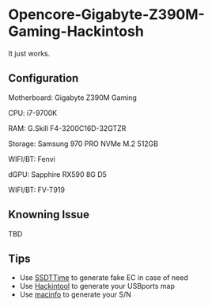 # Opencore-Gigabyte-Z390M-Gaming-Hackintosh
It just works.

## Configuration
Motherboard: Gigabyte Z390M Gaming  

CPU: i7-9700K  

RAM: G.Skill F4-3200C16D-32GTZR  

Storage: Samsung 970 PRO NVMe M.2 512GB  

WIFI/BT: Fenvi  

dGPU: Sapphire RX590 8G D5  

WIFI/BT: FV-T919  

## Knowning Issue
TBD

## Tips
- Use [SSDTTime](https://github.com/corpnewt/SSDTTime) to generate fake EC in case of need
- Use [Hackintool](http://headsoft.com.au/download/mac/Hackintool.zip) to generate your USBports map
- Use [macinfo](https://github.com/acidanthera/MacInfoPkg) to generate your S/N
